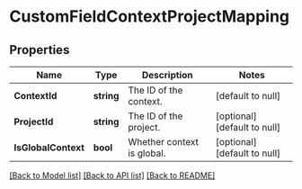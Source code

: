 # CustomFieldContextProjectMapping

## Properties
Name | Type | Description | Notes
------------ | ------------- | ------------- | -------------
**ContextId** | **string** | The ID of the context. | [default to null]
**ProjectId** | **string** | The ID of the project. | [optional] [default to null]
**IsGlobalContext** | **bool** | Whether context is global. | [optional] [default to null]

[[Back to Model list]](../README.md#documentation-for-models) [[Back to API list]](../README.md#documentation-for-api-endpoints) [[Back to README]](../README.md)


